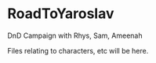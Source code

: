 # RoadToYaroslav
DnD Campaign with Rhys, Sam, Ameenah

Files relating to characters, etc will be here. 

